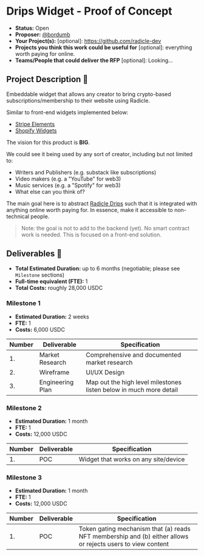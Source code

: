 # Drips Widget - Proof of Concept

- **Status:** Open 
- **Proposer:** [@bordumb](https://github.com/bordumb)
- **Your Project(s):** [optional]: https://github.com/radicle-dev
- **Projects you think this work could be useful for** [optional]: everything worth paying for online.
- **Teams/People that could deliver the RFP** [optional]: Looking...

## Project Description :page_facing_up:

Embeddable widget that allows any creator to bring crypto-based subscriptions/membership to their website using Radicle.

Similar to front-end widgets implemented below:
* [Stripe Elements](https://stripe.com/en-gb/payments/elements)
* [Shopify Widgets](https://taggbox.com/support/how-to-embed-widget-on-shopify-website/)

The vision for this product is **BIG**.

We could see it being used by any sort of creator, including but not limited to:
* Writers and Publishers (e.g. substack like subscriptions)
* Video makers (e.g. a "YouTube" for web3)
* Music services (e.g. a "Spotify" for web3)
* What else can you think of?

The main goal here is to abstract [Radicle Drips](https://docs.drips.network/docs/whats-a-drip.html) such that it is integrated with anything online worth paying for. In essence, make it accessible to non-technical people.

> Note: the goal is not to add to the backend (yet). No smart contract work is needed. This is focused on a front-end solution.

## Deliverables :nut_and_bolt:

- **Total Estimated Duration:** up to 6 months (negotiable; please see `Milestone` sections)
- **Full-time equivalent (FTE):** 1
- **Total Costs:** roughly 28,000 USDC

### Milestone 1

- **Estimated Duration:** 2 weeks
- **FTE:** 1
- **Costs:** 6,000 USDC

| Number | Deliverable      | Specification                                                      |
|--------|------------------|--------------------------------------------------------------------|
| 1.     | Market Research  | Comprehensive and documented market research                       |
| 2.     | Wireframe        | UI/UX Design                                                       |
| 3.     | Engineering Plan | Map out the high level milestones listen below in much more detail |

### Milestone 2

- **Estimated Duration:** 1 month
- **FTE:** 1
- **Costs:** 12,000 USDC

| Number | Deliverable | Specification                        |
| ------ |-------------|--------------------------------------|
| 1.     | POC         | Widget that works on any site/device |

### Milestone 3

- **Estimated Duration:** 1 month
- **FTE:** 1
- **Costs:** 12,000 USDC

| Number | Deliverable | Specification                                                                                               |
| ------ |-------------|-------------------------------------------------------------------------------------------------------------|
| 1.     | POC         | Token gating mechanism that (a) reads NFT membership and (b) either allows or rejects users to view content |